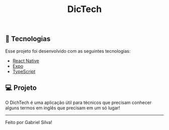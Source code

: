 <h1 align="center" >DicTech</h1>
<br>

## 🚀 Tecnologias

Esse projeto foi desenvolvido com as seguintes tecnologias:

- [React Native](https://facebook.github.io/react-native/)
- [Expo](https://expo.io/)
- [TypeScript](https://www.typescriptlang.org/)

## 💻 Projeto

O DichTech é uma aplicação útil para técnicos que precisam conhecer alguns termos em inglês que precisam em um só lugar!

---

Feito por Gabriel Silva!
